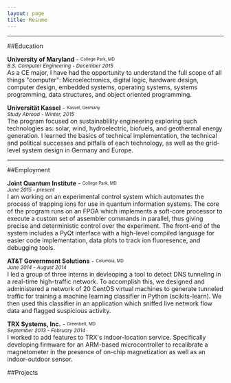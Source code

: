 ```yaml
---
layout: page
title: Resume
---
```


-----

##Education

**University of Maryland** - <sub><sup>College Park, MD</sup></sub>  
<sup>*B.S. Computer Engineering  - December 2015*</sup>  
As a CE major, I have had the opportunity to understand the full scope of all
things "computer": Microelectronics, digital logic, hardware design, computer
design, embedded systems, operating systems, systems programming, data
structures, and object oriented programming.

**Universität Kassel** - <sub><sup>Kassel, Germany</sup></sub>  
<sup>*Study Abroad - Winter, 2015*</sup>  
The program focused on sustainablility engineering exploring such
technologies as: solar, wind, hydroelectric, biofuels, and geothermal energy
generation. I learned the basics of technical implementation, the
technical and political successes and pitfalls of each technology, as well as
the grid-level system design in Germany and Europe.

---

##Employment

**Joint Quantum Institute** - <sub><sup>College Park, MD</sup></sub>  
<sup>*June 2015 - present*</sup>  
I am working on an experimental control system which automates the process of
trapping ions for use in quantum information systems. The core of the program
runs on an FPGA which implements a soft-core processor to execute a custom set
of assembler commands in parallel, thus giving precise and deterministic control
over the experiment. The front-end of the system includes a PyQt interface with
a high-level compiled language for easier code implementation, data plots to
track ion fluoresence, and debugging tools.

**AT&T Government Solutions** - <sub><sup>Columbia, MD</sup></sub>  
<sup>*June 2014 - August 2014*</sup>  
I led a group of three interns in devleoping a tool to detect DNS tunneling in a
real-time high-traffic network. To accomplish this, we designed and administered
a network of 20 CentOS virtual machines to generate tunneled traffic for
training a machine learning classifier in Python (scikits-learn). We then
used this classifier in an application which sniffed live network flow data
and flagged suspicious activity.

**TRX Systems, Inc.** - <sub><sup>Greenbelt, MD</sup></sub>  
<sup>*September 2013 - February 2014*</sup>  
I worked to add features to TRX's indoor-location service. Specifically
developing firmware
for an ARM-based microcontroller to recalibrate a magnetometer in the presence
of on-chip magnetization as well as an indoor-outdoor sensor.

##Projects


